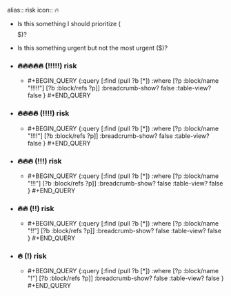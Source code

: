 alias:: risk
icon:: 🔥
- Is this something I should prioritize ($$$$$)?
- Is this something urgent but not the most urgent ($)?
- ### 🔥🔥🔥🔥🔥 (!!!!!) risk
  - #+BEGIN_QUERY
    {:query [:find (pull ?b [*])
      :where
      [?p :block/name "!!!!!"]
      [?b :block/refs ?p]]
    :breadcrumb-show? false
    :table-view? false
    }
    #+END_QUERY

- ### 🔥🔥🔥🔥 (!!!!) risk
  - #+BEGIN_QUERY
    {:query [:find (pull ?b [*])
      :where
      [?p :block/name "!!!!"]
      [?b :block/refs ?p]]
    :breadcrumb-show? false
    :table-view? false
    }
    #+END_QUERY

- ### 🔥🔥🔥 (!!!) risk
  - #+BEGIN_QUERY
    {:query [:find (pull ?b [*])
      :where
      [?p :block/name "!!!"]
      [?b :block/refs ?p]]
    :breadcrumb-show? false
    :table-view? false
    }
    #+END_QUERY

- ### 🔥🔥 (!!) risk
  - #+BEGIN_QUERY
    {:query [:find (pull ?b [*])
      :where
      [?p :block/name "!!"]
      [?b :block/refs ?p]]
    :breadcrumb-show? false
    :table-view? false
    }
    #+END_QUERY

- ### 🔥 (!) risk
  - #+BEGIN_QUERY
    {:query [:find (pull ?b [*])
      :where
      [?p :block/name "!"]
      [?b :block/refs ?p]]
    :breadcrumb-show? false
    :table-view? false
    }
    #+END_QUERY

